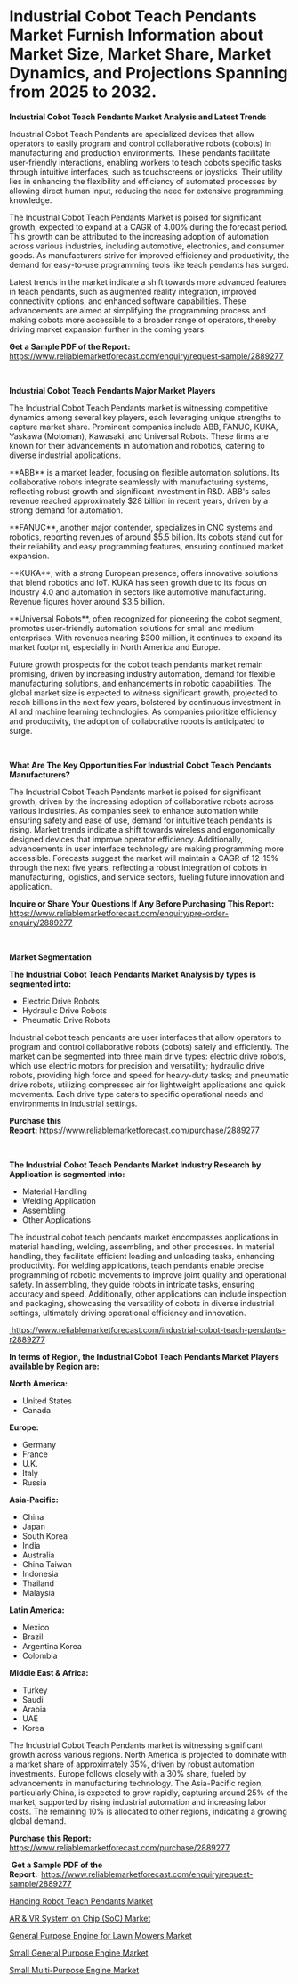 <p><h1>Industrial Cobot Teach Pendants Market Furnish Information about Market Size, Market Share, Market Dynamics, and Projections Spanning from 2025 to 2032.</h1></p><p><strong>Industrial Cobot Teach Pendants Market Analysis and Latest Trends</strong></p>
<p><p>Industrial Cobot Teach Pendants are specialized devices that allow operators to easily program and control collaborative robots (cobots) in manufacturing and production environments. These pendants facilitate user-friendly interactions, enabling workers to teach cobots specific tasks through intuitive interfaces, such as touchscreens or joysticks. Their utility lies in enhancing the flexibility and efficiency of automated processes by allowing direct human input, reducing the need for extensive programming knowledge.</p><p>The Industrial Cobot Teach Pendants Market is poised for significant growth, expected to expand at a CAGR of 4.00% during the forecast period. This growth can be attributed to the increasing adoption of automation across various industries, including automotive, electronics, and consumer goods. As manufacturers strive for improved efficiency and productivity, the demand for easy-to-use programming tools like teach pendants has surged. </p><p>Latest trends in the market indicate a shift towards more advanced features in teach pendants, such as augmented reality integration, improved connectivity options, and enhanced software capabilities. These advancements are aimed at simplifying the programming process and making cobots more accessible to a broader range of operators, thereby driving market expansion further in the coming years.</p></p>
<p><strong>Get a Sample PDF of the Report:&nbsp;</strong> <a href="https://www.reliablemarketforecast.com/enquiry/request-sample/2889277?utm_campaign=1897&utm_medium=2&utm_source=Github&utm_content=ia&utm_term=14032025&utm_id=industrial-cobot-teach-pendants">https://www.reliablemarketforecast.com/enquiry/request-sample/2889277</a></p>
<p>&nbsp;</p>
<p><strong>Industrial Cobot Teach Pendants Major Market Players</strong></p>
<p><p>The Industrial Cobot Teach Pendants market is witnessing competitive dynamics among several key players, each leveraging unique strengths to capture market share. Prominent companies include ABB, FANUC, KUKA, Yaskawa (Motoman), Kawasaki, and Universal Robots. These firms are known for their advancements in automation and robotics, catering to diverse industrial applications.</p><p>**ABB** is a market leader, focusing on flexible automation solutions. Its collaborative robots integrate seamlessly with manufacturing systems, reflecting robust growth and significant investment in R&D. ABB's sales revenue reached approximately $28 billion in recent years, driven by a strong demand for automation.</p><p>**FANUC**, another major contender, specializes in CNC systems and robotics, reporting revenues of around $5.5 billion. Its cobots stand out for their reliability and easy programming features, ensuring continued market expansion.</p><p>**KUKA**, with a strong European presence, offers innovative solutions that blend robotics and IoT. KUKA has seen growth due to its focus on Industry 4.0 and automation in sectors like automotive manufacturing. Revenue figures hover around $3.5 billion.</p><p>**Universal Robots**, often recognized for pioneering the cobot segment, promotes user-friendly automation solutions for small and medium enterprises. With revenues nearing $300 million, it continues to expand its market footprint, especially in North America and Europe.</p><p>Future growth prospects for the cobot teach pendants market remain promising, driven by increasing industry automation, demand for flexible manufacturing solutions, and enhancements in robotic capabilities. The global market size is expected to witness significant growth, projected to reach billions in the next few years, bolstered by continuous investment in AI and machine learning technologies. As companies prioritize efficiency and productivity, the adoption of collaborative robots is anticipated to surge.</p></p>
<p>&nbsp;</p>
<p><strong>What Are The Key Opportunities For Industrial Cobot Teach Pendants Manufacturers?</strong></p>
<p><p>The Industrial Cobot Teach Pendants market is poised for significant growth, driven by the increasing adoption of collaborative robots across various industries. As companies seek to enhance automation while ensuring safety and ease of use, demand for intuitive teach pendants is rising. Market trends indicate a shift towards wireless and ergonomically designed devices that improve operator efficiency. Additionally, advancements in user interface technology are making programming more accessible. Forecasts suggest the market will maintain a CAGR of 12-15% through the next five years, reflecting a robust integration of cobots in manufacturing, logistics, and service sectors, fueling future innovation and application.</p></p>
<p><strong>Inquire or Share Your Questions If Any Before Purchasing This Report:</strong> <a href="https://www.reliablemarketforecast.com/enquiry/pre-order-enquiry/2889277?utm_campaign=1897&utm_medium=2&utm_source=Github&utm_content=ia&utm_term=14032025&utm_id=industrial-cobot-teach-pendants">https://www.reliablemarketforecast.com/enquiry/pre-order-enquiry/2889277</a></p>
<p>&nbsp;</p>
<p><strong>Market Segmentation</strong></p>
<p><strong>The Industrial Cobot Teach Pendants Market Analysis by types is segmented into:</strong></p>
<p><ul><li>Electric Drive Robots</li><li>Hydraulic Drive Robots</li><li>Pneumatic Drive Robots</li></ul></p>
<p><p>Industrial cobot teach pendants are user interfaces that allow operators to program and control collaborative robots (cobots) safely and efficiently. The market can be segmented into three main drive types: electric drive robots, which use electric motors for precision and versatility; hydraulic drive robots, providing high force and speed for heavy-duty tasks; and pneumatic drive robots, utilizing compressed air for lightweight applications and quick movements. Each drive type caters to specific operational needs and environments in industrial settings.</p></p>
<p><strong>Purchase this Report:&nbsp;</strong><a href="https://www.reliablemarketforecast.com/purchase/2889277?utm_campaign=1897&utm_medium=2&utm_source=Github&utm_content=ia&utm_term=14032025&utm_id=industrial-cobot-teach-pendants">https://www.reliablemarketforecast.com/purchase/2889277</a></p>
<p>&nbsp;</p>
<p><strong>The Industrial Cobot Teach Pendants Market Industry Research by Application is segmented into:</strong></p>
<p><ul><li>Material Handling</li><li>Welding Application</li><li>Assembling</li><li>Other Applications</li></ul></p>
<p><p>The industrial cobot teach pendants market encompasses applications in material handling, welding, assembling, and other processes. In material handling, they facilitate efficient loading and unloading tasks, enhancing productivity. For welding applications, teach pendants enable precise programming of robotic movements to improve joint quality and operational safety. In assembling, they guide robots in intricate tasks, ensuring accuracy and speed. Additionally, other applications can include inspection and packaging, showcasing the versatility of cobots in diverse industrial settings, ultimately driving operational efficiency and innovation.</p></p>
<p><a href="https://www.reliablemarketforecast.com/industrial-cobot-teach-pendants-r2889277?utm_campaign=1897&utm_medium=2&utm_source=Github&utm_content=ia&utm_term=14032025&utm_id=industrial-cobot-teach-pendants">&nbsp;https://www.reliablemarketforecast.com/industrial-cobot-teach-pendants-r2889277</a></p>
<p><strong>In terms of Region, the Industrial Cobot Teach Pendants Market Players available by Region are:</strong></p>
<p>
    <p> <strong> North America: </strong>
        <ul>
            <li>United States</li>
            <li>Canada</li>
        </ul>
        </p> 
    <p> <strong> Europe: </strong>
        <ul>
            <li>Germany</li>
            <li>France</li>
            <li>U.K.</li>
            <li>Italy</li>
            <li>Russia</li>
        </ul>
        </p> 
    <p> <strong> Asia-Pacific: </strong>
        <ul>
            <li>China</li>
            <li>Japan</li>
            <li>South Korea</li>
            <li>India</li>
            <li>Australia</li>
            <li>China Taiwan</li>
            <li>Indonesia</li>
            <li>Thailand</li>
            <li>Malaysia</li>
        </ul>
        </p> 
    <p> <strong> Latin America: </strong>
        <ul>
            <li>Mexico</li>
            <li>Brazil</li>
            <li>Argentina Korea</li>
            <li>Colombia</li>
        </ul>
        </p> 
    <p> <strong> Middle East & Africa: </strong>
        <ul>
            <li>Turkey</li>
            <li>Saudi</li>
            <li>Arabia</li>
            <li>UAE</li>
            <li>Korea</li>
        </ul>
    </p>
    </p>
<p><p>The Industrial Cobot Teach Pendants market is witnessing significant growth across various regions. North America is projected to dominate with a market share of approximately 35%, driven by robust automation investments. Europe follows closely with a 30% share, fueled by advancements in manufacturing technology. The Asia-Pacific region, particularly China, is expected to grow rapidly, capturing around 25% of the market, supported by rising industrial automation and increasing labor costs. The remaining 10% is allocated to other regions, indicating a growing global demand.</p></p>
<p><strong>Purchase this Report: </strong><a href="https://www.reliablemarketforecast.com/purchase/2889277?utm_campaign=1897&utm_medium=2&utm_source=Github&utm_content=ia&utm_term=14032025&utm_id=industrial-cobot-teach-pendants">https://www.reliablemarketforecast.com/purchase/2889277</a></p>
<p>&nbsp;<strong>Get a Sample PDF of the Report:&nbsp;&nbsp;</strong><a href="https://www.reliablemarketforecast.com/enquiry/request-sample/2889277?utm_campaign=1897&utm_medium=2&utm_source=Github&utm_content=ia&utm_term=14032025&utm_id=industrial-cobot-teach-pendants">https://www.reliablemarketforecast.com/enquiry/request-sample/2889277</a></p>
<p><strong></strong></p>
<p><p><a href="https://github.com/nikkoureta1y/Market-Research-Report-List-1/blob/main/handing-robot-teach-pendants-market.md?utm_campaign=1897&utm_medium=2&utm_source=Github&utm_content=ia&utm_term=14032025&utm_id=industrial-cobot-teach-pendants">Handing Robot Teach Pendants Market</a></p><p><a href="https://github.com/stvnpukaj10/Market-Research-Report-List-1/blob/main/ar-vr-system-on-chip-soc-market.md?utm_campaign=1897&utm_medium=2&utm_source=Github&utm_content=ia&utm_term=14032025&utm_id=industrial-cobot-teach-pendants">AR & VR System on Chip (SoC) Market</a></p><p><a href="https://github.com/lolahberkik5/Market-Research-Report-List-1/blob/main/general-purpose-engine-for-lawn-mowers-market.md?utm_campaign=1897&utm_medium=2&utm_source=Github&utm_content=ia&utm_term=14032025&utm_id=industrial-cobot-teach-pendants">General Purpose Engine for Lawn Mowers Market</a></p><p><a href="https://github.com/dubelsuehsik/Market-Research-Report-List-1/blob/main/small-general-purpose-engine-market.md?utm_campaign=1897&utm_medium=2&utm_source=Github&utm_content=ia&utm_term=14032025&utm_id=industrial-cobot-teach-pendants">Small General Purpose Engine Market</a></p><p><a href="https://github.com/bloggglazaie/Market-Research-Report-List-1/blob/main/small-multi-purpose-engine-market.md?utm_campaign=1897&utm_medium=2&utm_source=Github&utm_content=ia&utm_term=14032025&utm_id=industrial-cobot-teach-pendants">Small Multi-Purpose Engine Market</a></p></p>